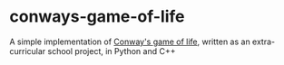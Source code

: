 # conways-game-of-life

A simple implementation of [Conway's game of life](https://en.wikipedia.org/wiki/Conway%27s_Game_of_Life), written as an extra-curricular school project, in Python and C++
